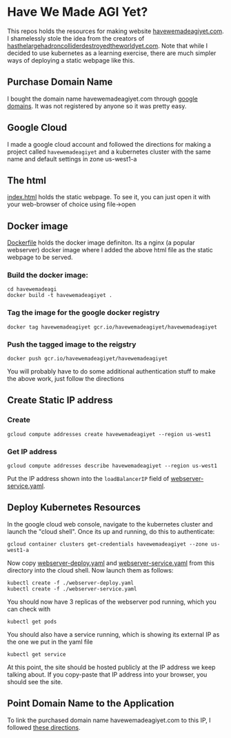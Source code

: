 # Have We Made AGI Yet?

This repos holds the resources for making website [havewemadeagiyet.com](http://www.havewemadeagiyet.com).
I shamelessly stole the idea from the creators of [hasthelargehadroncolliderdestroyedtheworldyet.com](http://www.hasthelargehadroncolliderdestroyedtheworldyet.com/). Note that while I decided to use kubernetes as a learning exercise, there are much simpler ways of deploying a static webpage like this. 

## Purchase Domain Name
I bought the domain name havewemadeagiyet.com through [google domains](https://domains.google/). It was not registered by anyone so it was pretty easy.

## Google Cloud
I made a google cloud account and followed the directions for making a project called `havewemadeagiyet` and a kubernetes cluster with the same name and default settings in zone us-west1-a


## The html
[index.html](index.html) holds the static webpage. To see it, you can just open it with your web-browser of choice using file->open

## Docker image
[Dockerfile](Dockerfile) holds the docker image definiton. Its a nginx (a popular webserver) docker image where I added the above html file as the static webpage to be served.

### Build the docker image:
```
cd havewemadeagi
docker build -t havewemadeagiyet .
```

### Tag the image for the google docker registry
```
docker tag havewemadeagiyet gcr.io/havewemadeagiyet/havewemadeagiyet
```

### Push the tagged image to the reigstry
```
docker push gcr.io/havewemadeagiyet/havewemadeagiyet
```
You will probably have to do some additional authentication stuff to make the above work, just follow the directions

## Create Static IP address
### Create
```
gcloud compute addresses create havewemadeagiyet --region us-west1
```
### Get IP address
```
gcloud compute addresses describe havewemadeagiyet --region us-west1
```
Put the IP address shown into the `loadBalancerIP` field of [webserver-service.yaml](webserver-service.yaml).

## Deploy Kubernetes Resources
In the google cloud web console, navigate to the kubernetes cluster and launch the "cloud shell". Once its up and running, do this to authenticate:
```
gcloud container clusters get-credentials havewemadeagiyet --zone us-west1-a
```
Now copy [webserver-deploy.yaml](./webserver-deploy.yaml) and [webserver-service.yaml](webserver-service.yaml) from this directory into the cloud shell. Now launch them as follows:
```
kubectl create -f ./webserver-deploy.yaml
kubectl create -f ./webserver-service.yaml
```
You should now have 3 replicas of the webserver pod running, which you can check with
```
kubectl get pods
```
You should also have a service running, which is showing its external IP as the one we put in the yaml file
```
kubectl get service
```

At this point, the site should be hosted publicly at the IP address we keep talking about. If you copy-paste that IP address into your browser, you should see the site.

## Point Domain Name to the Application
To link the purchased domain name havewemadeagiyet.com to this IP, I followed [these directions](https://cloud.google.com/dns/docs/quickstart#create_a_new_record). 
